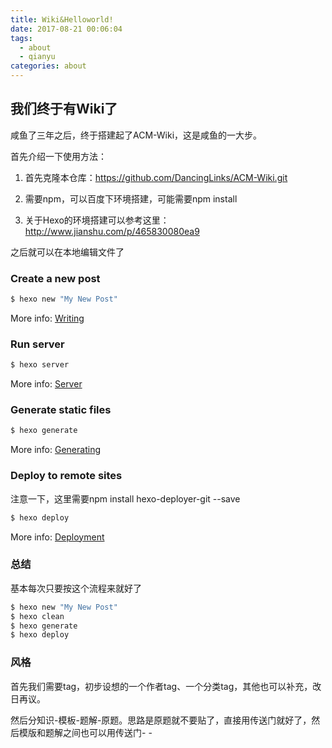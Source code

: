```yaml
---
title: Wiki&Helloworld!
date: 2017-08-21 00:06:04
tags: 
  - about
  - qianyu
categories: about
---
```


## 我们终于有Wiki了

咸鱼了三年之后，终于搭建起了ACM-Wiki，这是咸鱼的一大步。

首先介绍一下使用方法：

1. 首先克隆本仓库：https://github.com/DancingLinks/ACM-Wiki.git

2. 需要npm，可以百度下环境搭建，可能需要npm install

3. 关于Hexo的环境搭建可以参考这里：http://www.jianshu.com/p/465830080ea9

之后就可以在本地编辑文件了

### Create a new post

``` bash
$ hexo new "My New Post"
```

More info: [Writing](https://hexo.io/docs/writing.html)

### Run server

``` bash
$ hexo server
```

More info: [Server](https://hexo.io/docs/server.html)

### Generate static files

``` bash
$ hexo generate
```

More info: [Generating](https://hexo.io/docs/generating.html)

### Deploy to remote sites

注意一下，这里需要npm install hexo-deployer-git --save

``` bash
$ hexo deploy
```

More info: [Deployment](https://hexo.io/docs/deployment.html)

### 总结

基本每次只要按这个流程来就好了

``` bash
$ hexo new "My New Post"
$ hexo clean
$ hexo generate
$ hexo deploy
```

### 风格

首先我们需要tag，初步设想的一个作者tag、一个分类tag，其他也可以补充，改日再议。

然后分知识-模板-题解-原题。思路是原题就不要贴了，直接用传送门就好了，然后模版和题解之间也可以用传送门- -
